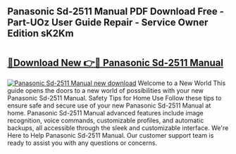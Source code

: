 ## Panasonic Sd-2511 Manual PDF Download Free - Part-UOz User Guide Repair - Service Owner Edition sK2Km

# <h2><a href="http://cf20365.oget.top/?id=Panasonic+Sd-2511+Manual">🔗Download New 👉🔴 Panasonic Sd-2511 Manual</a></h2>

[![Panasonic Sd-2511 Manual new download](https://i.imgur.com/5g1atiW.png)](http://cf20365.oget.top/?id=Panasonic+Sd-2511+Manual)
Welcome to a New World This guide opens the doors to a new world of possibilities with your new Panasonic Sd-2511 Manual. Safety Tips for Home Use Follow these tips to ensure safe and secure use of your new Panasonic Sd-2511 Manual at home. Panasonic Sd-2511 Manual advanced features include image recognition, voice commands, customizable profiles, and automatic backups, all accessible through the sleek and customizable interface. We're Here to Help Panasonic Sd-2511 Manual. Our customer support team is ready to assist you with any questions or concerns.
